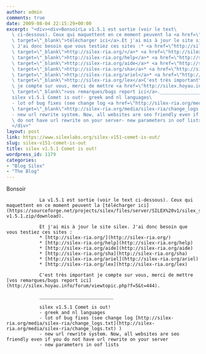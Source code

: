 ```yaml
---
author: admin
comments: true
date: 2009-08-04 22:15:29+00:00
excerpt: "<div><div>BonsoirLa v1.5.1 est sortie (voir le text\
  \ ci-dessous). Ceux qui maquettent en ce moment peuvent la <a href=\"https://sourceforge.net/projects/silex/files/server/SILEX%20v1/silex_server-v1.5.1.zip/download\"\
  \ target=\"_blank\">télécharger ici</a>.Et j'ai mis à jour le site silex.\
  \ J'ai donc besoin que vous testiez ces sites :* <a href=\"http://silex-ria.org/\"\
  \ target=\"_blank\">http://silex-ria.org/</a>* <a href=\"http://silex-ria.org/help\"\
  \ target=\"_blank\">http://silex-ria.org/help</a>* <a href=\"http://silex-ria.org/aide\"\
  \ target=\"_blank\">http://silex-ria.org/aide</a>* <a href=\"http://silex-ria.org/sha\"\
  \ target=\"_blank\">http://silex-ria.org/sha</a>* <a href=\"http://silex-ria.org/ariel\"\
  \ target=\"_blank\">http://silex-ria.org/ariel</a>* <a href=\"http://silex-ria.org/lex\"\
  \ target=\"_blank\">http://silex-ria.org/lex</a>C'est très important\
  \ je compte sur vous, merci de mettre <a href=\"http://silex.hoyau.info/forum/viewtopic.php?f=5&amp;t=444\"\
  \ target=\"_blank\">vos remarques/bugs report ici</a>.___________________________\
  silex v1.5.1 Comet is out!- greek and nl languages\
  - lot of bug fixes (see change log <a href=\"http://silex-ria.org/media/silex-ria/change_logs.txt\"\
  \ target=\"_blank\">http://silex-ria.org/media/silex-ria/change_logs.txt</a> )\
  - new url rewrite system. Now, all websites are seo friendly even if you\
  \ do not have url rewrite on your server- new parameters in oof lists</div>\
  </div>"
layout: post
link: https://www.silexlabs.org/silex-v151-comet-is-out/
slug: silex-v151-comet-is-out
title: silex v1.5.1 Comet is out!
wordpress_id: 1179
categories:
- "Blog Silex"
- "The Blog"
---
```





Bonsoir

				La v1.5.1 est sortie (voir le text ci-dessous). Ceux qui maquettent en ce moment peuvent la [télécharger ici](https://sourceforge.net/projects/silex/files/server/SILEX%20v1/silex_server-v1.5.1.zip/download).

				Et j'ai mis à jour le site silex. J'ai donc besoin que vous testiez ces sites :
				* [http://silex-ria.org/](http://silex-ria.org/)
				* [http://silex-ria.org/help](http://silex-ria.org/help)
				* [http://silex-ria.org/aide](http://silex-ria.org/aide)
				* [http://silex-ria.org/sha](http://silex-ria.org/sha)
				* [http://silex-ria.org/ariel](http://silex-ria.org/ariel)
				* [http://silex-ria.org/lex](http://silex-ria.org/lex)

				C'est très important je compte sur vous, merci de mettre [vos remarques/bugs report ici](http://silex.hoyau.info/forum/viewtopic.php?f=5&t=444).

				___________________________

				silex v1.5.1 Comet is out!
				- greek and nl languages
				- lot of bug fixes (see change log [http://silex-ria.org/media/silex-ria/change_logs.txt](http://silex-ria.org/media/silex-ria/change_logs.txt) )
				- new url rewrite system. Now, all websites are seo friendly even if you do not have url rewrite on your server
				- new parameters in oof lists



